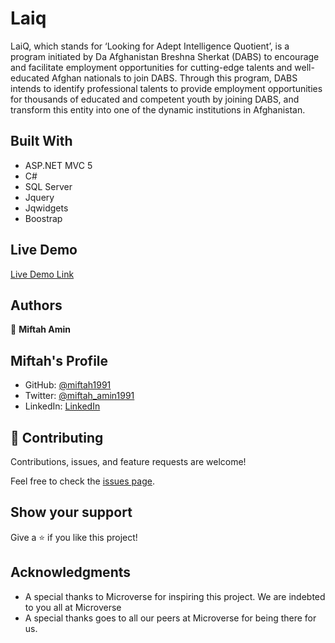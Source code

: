 # Laiq
LaiQ, which stands for ‘Looking for Adept Intelligence Quotient’, is a program initiated by Da Afghanistan Breshna Sherkat (DABS) to encourage and facilitate employment opportunities for cutting-edge talents and well-educated Afghan nationals to join DABS. 
Through this program, DABS intends to identify professional talents to provide employment opportunities for thousands of educated and competent youth by joining DABS, and transform this entity into one of the dynamic institutions in Afghanistan.


## Built With

- ASP.NET MVC 5
- C#
- SQL Server
- Jquery
- Jqwidgets
- Boostrap


## Live Demo

[Live Demo Link](https://laiq.dabs.af)


## Authors

👤 **Miftah Amin**

## Miftah's Profile

- GitHub: [@miftah1991](https://github.com/miftah1991)
- Twitter: [@miftah_amin1991](https://twitter.com/miftah_amin1991)
- LinkedIn: [LinkedIn](https://www.linkedin.com/in/miftah1991/)

## 🤝 Contributing

Contributions, issues, and feature requests are welcome!

Feel free to check the [issues page](https://github.com/miftah1991/Pokemon/issues).

## Show your support

Give a ⭐️ if you like this project!

## Acknowledgments

- A special thanks to Microverse for inspiring this project. We are indebted to you all at Microverse
- A special thanks goes to all our peers at Microverse for being there for us.

